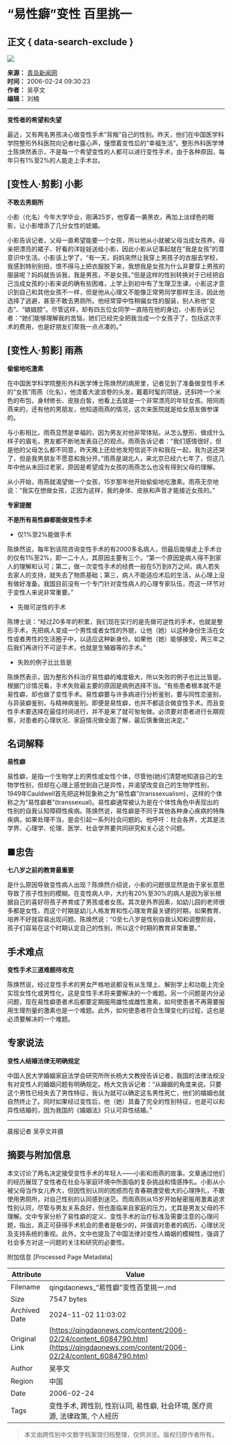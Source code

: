 # “易性癖”变性 百里挑一

## 正文 { data-search-exclude }


![](http://www.qingdaonews.com/ad/top3.gif)

**来源：** [青岛新闻网](http://www.qingdaonews.com)  
**时间：** 2006-02-24 09:30:23  
**作者：** 吴亭文  
**编辑：** 刘楠  

---

**变性者的希望和失望**

最近，又有两名男孩决心做变性手术“背叛”自己的性别。昨天，他们在中国医学科学院整形外科医院向记者吐露心声，憧憬着变性后的“幸福生活”。整形外科医学博士陈焕然表示，不是每一个希望变性的人都可以进行变性手术，由于各种原因，每年只有1%至2%的人能走上手术台。

## [变性人·剪影] 小影

**不敢去男厕所**

小影（化名）今年大学毕业，刚满25岁，他穿着一袭黑衣，再加上淡绿色的眼影，让小影增添了几分女性的妩媚。

小影告诉记者，父母一直希望能要一个女孩，所以他从小就被父母当成女孩养。母亲把漂亮的裙子、好看的洋娃娃送给小影，因此小影从记事起就在“我是女孩”的潜意识中生活。小影该上学了，“有一天，妈妈突然让我穿上男孩子的衣服去学校，我感到特别别扭，恨不得马上把衣服脱下来，我想我是女孩为什么非要穿上男孩的服装呢？妈妈就告诉我，我是男孩，不是女孩。”但是这样的性别转换对于已经把自己当成女孩的小影来说的确有些困难，上学上到初中有了生理卫生课，小影这才意识到自己和其他女孩不一样，但是他从心理又不能像正常男同学那样生活，因此他选择了逃避，甚至不敢去男厕所。他经常穿中性稍偏女性的服装，别人称他“变态”、“娘娘腔”。尽管这样，却有四五位女同学一直陪在他的身边，小影告诉记者：“她们能够理解我的苦恼，她们已经完全把我当成一个女孩子了，包括这次手术的费用，也是好朋友们帮我一点点凑的。”

## [变性人·剪影] 雨燕

**偷偷地吃激素**

在中国医学科学院整形外科医学博士陈焕然的病房里，记者见到了准备做变性手术的“女孩”雨燕（化名），他烫着大波浪卷的头发，戴着时髦的项链，还斜挎一个米色的布包，身材修长、皮肤白皙，他看上去就是一个非常漂亮的年轻女孩。陪同雨燕来的，还有他的男朋友，他知道雨燕的情况，这次来医院就是给女朋友做参谋的。

与小影相比，雨燕显然是幸福的，因为男友对他非常体贴，从怎么整形、做成什么样子的眉毛，男友都不断地发表自己的观点。雨燕告诉记者：“我们感情很好，但是他的父母怎么都不同意，昨天晚上还给他发短信说不许和我在一起，我为这还哭了，但是我男朋友不愿意和我分开。”雨燕是湖北人，来北京已经六七年了，但这几年中他从未回过老家，原因是希望成为女孩的雨燕怎么也没有得到父母的理解。

从小开始，雨燕就渴望做一个女孩，15岁那年他开始偷偷地吃激素。雨燕无奈地说：“我实在想做女孩，正因为这样，我的身体、皮肤和声音才能接近女孩的。”

**专家提醒**

**不是所有易性癖都能做变性手术**

- 仅1%至2%能做手术

陈焕然说，每年到该院咨询变性手术的有2000多名病人，但最后能够走上手术台的仅有1%至2%，即一二十人，其原因主要有三个。“第一个原因是病人得不到家人的理解和认可；第二，做一次变性手术的经费一般在5万到8万之间，病人若失去家人的支持，就失去了物质基础；第三，病人不能适应术后的生活，从心理上没有做好准备。我国目前没有一个专门针对变性病人的心理专家队伍，而这一环节对于变性人来说非常重要。”

- 先做可逆性的手术

陈博士说：“经过20多年的积累，我们现在实行的是先做可逆性的手术，也就是整形手术，先把病人变成一个男性或者女性的外貌，让他（她）以这种身份生活在女性或者男性的生活圈子中，以适应这种新身份。如果他（她）能够接受，两三年之后我们再进行不可逆手术，也就是生殖器等的手术。”

- 失败的例子比比皆是

陈焕然表示，因为整形外科治疗易性癖的难度极大，所以失败的例子也比比皆是。根据门诊情况看，手术失败最主要的原因是病例选择不当。“有些患者根本就不是易性癖，却也做了变性手术。易性癖要与许多病进行分析鉴别，要与同性恋鉴别，与异装癖鉴别，与精神病鉴别。即便是易性癖，也并不都适合做变性手术。而且变性手术要选择在最佳时间进行，并不是来了就可匆匆做。必须要对患者进行长期观察，对患者的心理状况、家庭情况做全面了解，最后慎重做出决定。”

## 名词解释

**易性癖**

易性癖，是指一个生物学上的男性或女性个体，尽管他(她)们清楚地知道自己的生物学性别，但却在心理上感觉到自己是异性，并渴望改变自己的生物学性别，1949年Cauldwell首先把这种现象称之为“易性癖”(transsexualism)，这样的个体称之为“易性癖者”(transsexual)。易性癖通常被认为是在个体性角色中表现出的性别的自我认知障碍性疾病。陈焕然说，易性癖是不同于其他各种身心疾病的特殊疾病，如果处理不当，是会引起一系列社会问题的。他呼吁：社会各界，尤其是法学界、心理学、伦理、医学、社会学界要共同研究和关心这个问题。

## ■忠告

**七八岁之前的教育最重要**

是什么原因导致变性病人出现？陈焕然介绍说，小影的问题很显然是由于家长意愿导致了孩子性别的模糊。在变性病人中，大约有20%至30%的病人是因为家长根据自己的喜好将孩子养育成了男孩或者女孩。其次是外界因素，如幼儿园的老师很多都是女性，而这个时期是幼儿人格发育和性心理发育最关键的时期，如果教育、培养不好就容易出现问题。陈焕然说：“0至七八岁是性别自我认知和调整阶段，孩子们容易在这个时期认定自己的性别，所以这个时期的教育非常重要。”

## 手术难点

**变性手术三道难题待攻克**

陈焕然说，经过变性手术的男女严格地说都没有从生理上、解剖学上和功能上完全实现女性化或男性化，这是变性手术将来要解决的一个难题。另一个问题是内分泌问题，现在易性癖患者术后都要定期服用雄性或雌性激素，如何使患者不再需要服用生理剂量的激素也是一个难题。此外，如何使患者符合生理变化的过程，这也是必须要解决的一个难题。

## 专家说法

**变性人结婚法律无明确规定**

中国人民大学婚姻家庭法学会研究所所长杨大文教授告诉记者，我国的法律法规没有对变性人的婚姻问题有明确规定。杨大文告诉记者：“从婚姻的角度来说。只要这个男性已经失去了男性特征，我认为就可以确定这名男性死亡，他们的婚姻也就自然终止了。同时如果经过变性后，他（她）具备了完全的性别特征，也是可以和异性结婚的，因为我国的《婚姻法》只认可异性结婚。”

---

晨报记者 吴亭文并摄

## 摘要与附加信息

<!-- tcd_abstract -->
本文讨论了两名决定接受变性手术的年轻人——小影和雨燕的故事。文章通过他们的经历展现了变性者在社会与家庭环境中所面临的复杂挑战和情感挣扎。小影从小被父母当作女儿养大，但因性别认同的困惑而在青春期遭受极大的心理挣扎，不敢使用男厕所，对自己性别的认同感到迷茫。而雨燕则从15岁开始秘密服用激素追求性别认同，尽管与男友关系良好，但也面临来自家庭的压力，尤其是男友父母的不理解。文中专家分析了易性癖的定义、变性手术的治疗标准及需要注意的心理问题，指出，真正可获得手术机会的患者是极少的，并强调对患者的病历、心理状况及支持系统的重视。此外，文中也提及了中国法律对变性人婚姻的模糊性，强调了社会多方对这一问题的关注和研究的必要性。
<!-- tcd_abstract_end -->

附加信息 [Processed Page Metadata]

| Attribute       | Value                                  |
|-----------------|----------------------------------------|
| Filename        | qingdaonews_“易性癖”变性百里挑一.md                             |
| Size            | 7547 bytes                           |
| Archived Date   | 2024-11-02 11:03:02                             |
| Original Link   | [https://qingdaonews.com/content/2006-02/24/content_6084790.htm](https://qingdaonews.com/content/2006-02/24/content_6084790.htm)                       |
| Author          | 吴亭文                               |
| Region          | 中国                               |
| Date            | 2006-02-24                                 |
| Tags            | 变性手术, 跨性别, 性别认同, 易性癖, 社会环境, 医疗资源, 法律政策, 个人经历                                 |
>
> 本文由跨性别中文数字档案馆归档整理，仅供浏览。版权归原作者所有。
>